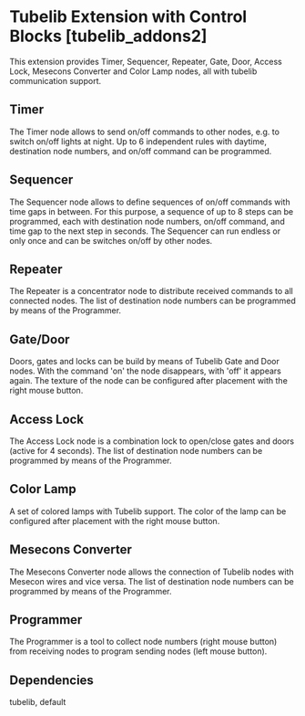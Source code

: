 # Tubelib Extension with Control Blocks \[tubelib_addons2\]

This extension provides Timer, Sequencer, Repeater, Gate, Door, Access Lock, Mesecons Converter and Color Lamp nodes, all with tubelib communication support.


## Timer
The Timer node allows to send on/off commands to other nodes, e.g. to switch on/off lights at night.
Up to 6 independent rules with daytime, destination node numbers, and on/off command can be programmed. 


## Sequencer
The Sequencer node allows to define sequences of on/off commands with time gaps in between. 
For this purpose, a sequence of up to 8 steps can be programmed, each with
destination node numbers, on/off command, and time gap to the next step in seconds.
The Sequencer can run endless or only once and can be switches on/off by other nodes.


## Repeater
The Repeater is a concentrator node to distribute received commands to all connected nodes.
The list of destination node numbers can be programmed by means of the Programmer.


## Gate/Door
Doors, gates and locks can be build by means of Tubelib Gate and Door nodes.
With the command 'on' the node disappears, with 'off' it appears again.
The texture of the node can be configured after placement with the right mouse button.


## Access Lock
The Access Lock node is a combination lock to open/close gates and doors (active for 4 seconds).
The list of destination node numbers can be programmed by means of the Programmer.


## Color Lamp
A set of colored lamps with Tubelib support.
The color of the lamp can be configured after placement with the right mouse button.


## Mesecons Converter
The Mesecons Converter node allows the connection of Tubelib nodes with Mesecon wires and vice versa.
The list of destination node numbers can be programmed by means of the Programmer.


## Programmer
The Programmer is a tool to collect node numbers (right mouse button) from receiving nodes to program 
sending nodes (left mouse button).


## Dependencies
tubelib, default  

